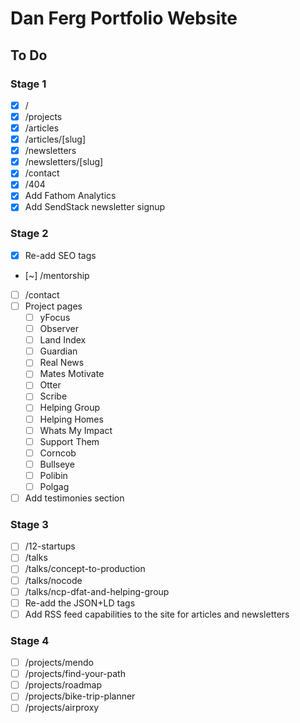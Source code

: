 # Dan Ferg Portfolio Website

## To Do

### Stage 1

- [x] /
- [x] /projects
- [x] /articles
- [x] /articles/[slug]
- [x] /newsletters
- [x] /newsletters/[slug]
- [x] /contact
- [x] /404
- [x] Add Fathom Analytics
- [x] Add SendStack newsletter signup

### Stage 2

- [x] Re-add SEO tags
- [~] /mentorship
- [ ] /contact
- [ ] Project pages
    - [ ] yFocus
    - [ ] Observer
    - [ ] Land Index
    - [ ] Guardian
    - [ ] Real News
    - [ ] Mates Motivate
    - [ ] Otter
    - [ ] Scribe
    - [ ] Helping Group
    - [ ] Helping Homes
    - [ ] Whats My Impact
    - [ ] Support Them
    - [ ] Corncob
    - [ ] Bullseye
    - [ ] Polibin
    - [ ] Polgag
- [ ] Add testimonies section

### Stage 3

- [ ] /12-startups
- [ ] /talks
- [ ] /talks/concept-to-production
- [ ] /talks/nocode
- [ ] /talks/ncp-dfat-and-helping-group
- [ ] Re-add the JSON+LD tags
- [ ] Add RSS feed capabilities to the site for articles and newsletters

### Stage 4

- [ ] /projects/mendo
- [ ] /projects/find-your-path
- [ ] /projects/roadmap
- [ ] /projects/bike-trip-planner
- [ ] /projects/airproxy
